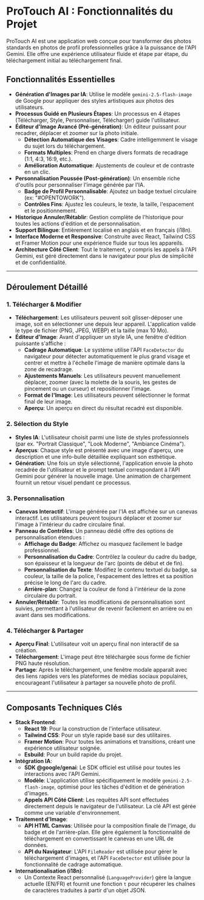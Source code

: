 # ProTouch AI : Fonctionnalités du Projet

ProTouch AI est une application web conçue pour transformer des photos standards en photos de profil professionnelles grâce à la puissance de l'API Gemini. Elle offre une expérience utilisateur fluide et étape par étape, du téléchargement initial au téléchargement final.

## Fonctionnalités Essentielles

-   **Génération d'Images par IA**: Utilise le modèle `gemini-2.5-flash-image` de Google pour appliquer des styles artistiques aux photos des utilisateurs.
-   **Processus Guidé en Plusieurs Étapes**: Un processus en 4 étapes (Télécharger, Style, Personnaliser, Télécharger) guide l'utilisateur.
-   **Éditeur d'Image Avancé (Pré-génération)**: Un éditeur puissant pour recadrer, déplacer et zoomer sur la photo initiale.
    -   **Détection Automatique des Visages**: Cadre intelligemment le visage du sujet lors du téléchargement.
    -   **Formats Multiples**: Prend en charge divers formats de recadrage (1:1, 4:3, 16:9, etc.).
    -   **Amélioration Automatique**: Ajustements de couleur et de contraste en un clic.
-   **Personnalisation Poussée (Post-génération)**: Un ensemble riche d'outils pour personnaliser l'image générée par l'IA.
    -   **Badge de Profil Personnalisable**: Ajoutez un badge textuel circulaire (ex: "#OPENTOWORK").
    -   **Contrôles Fins**: Ajustez les couleurs, le texte, la taille, l'espacement et le positionnement.
-   **Historique Annuler/Rétablir**: Gestion complète de l'historique pour toutes les actions d'édition et de personnalisation.
-   **Support Bilingue**: Entièrement localisé en anglais et en français (i18n).
-   **Interface Moderne et Responsive**: Construite avec React, Tailwind CSS et Framer Motion pour une expérience fluide sur tous les appareils.
-   **Architecture Côté Client**: Tout le traitement, y compris les appels à l'API Gemini, est géré directement dans le navigateur pour plus de simplicité et de confidentialité.

---

## Déroulement Détaillé

### 1. Télécharger & Modifier

-   **Téléchargement**: Les utilisateurs peuvent soit glisser-déposer une image, soit en sélectionner une depuis leur appareil. L'application valide le type de fichier (PNG, JPEG, WEBP) et la taille (max 10 Mo).
-   **Éditeur d'Image**: Avant d'appliquer un style IA, une fenêtre d'édition puissante s'affiche :
    -   **Cadrage Automatique**: Le système utilise l'API `FaceDetector` du navigateur pour détecter automatiquement le plus grand visage et centrer et mettre à l'échelle l'image de manière optimale dans la zone de recadrage.
    -   **Ajustements Manuels**: Les utilisateurs peuvent manuellement déplacer, zoomer (avec la molette de la souris, les gestes de pincement ou un curseur) et repositionner l'image.
    -   **Format de l'Image**: Les utilisateurs peuvent sélectionner le format final de leur image.
    -   **Aperçu**: Un aperçu en direct du résultat recadré est disponible.

### 2. Sélection du Style

-   **Styles IA**: L'utilisateur choisit parmi une liste de styles professionnels (par ex. "Portrait Classique", "Look Moderne", "Ambiance Cinéma").
-   **Aperçus**: Chaque style est présenté avec une image d'aperçu, une description et une info-bulle détaillée expliquant son esthétique.
-   **Génération**: Une fois un style sélectionné, l'application envoie la photo recadrée de l'utilisateur et le prompt textuel correspondant à l'API Gemini pour générer la nouvelle image. Une animation de chargement fournit un retour visuel pendant ce processus.

### 3. Personnalisation

-   **Canevas Interactif**: L'image générée par l'IA est affichée sur un canevas interactif. Les utilisateurs peuvent toujours déplacer et zoomer sur l'image à l'intérieur du cadre circulaire final.
-   **Panneau de Contrôles**: Un panneau dédié offre des options de personnalisation étendues :
    -   **Affichage du Badge**: Affichez ou masquez facilement le badge professionnel.
    -   **Personnalisation du Cadre**: Contrôlez la couleur du cadre du badge, son épaisseur et la longueur de l'arc (points de début et de fin).
    -   **Personnalisation du Texte**: Modifiez le contenu textuel du badge, sa couleur, la taille de la police, l'espacement des lettres et sa position précise le long de l'arc du cadre.
    -   **Arrière-plan**: Changez la couleur de fond à l'intérieur de la zone circulaire du portrait.
-   **Annuler/Rétablir**: Toutes les modifications de personnalisation sont suivies, permettant à l'utilisateur de revenir facilement en arrière ou en avant dans ses modifications.

### 4. Télécharger & Partager

-   **Aperçu Final**: L'utilisateur voit un aperçu final non interactif de sa création.
-   **Téléchargement**: L'image peut être téléchargée sous forme de fichier PNG haute résolution.
-   **Partage**: Après le téléchargement, une fenêtre modale apparaît avec des liens rapides vers les plateformes de médias sociaux populaires, encourageant l'utilisateur à partager sa nouvelle photo de profil.

---

## Composants Techniques Clés

-   **Stack Frontend**:
    -   **React 19**: Pour la construction de l'interface utilisateur.
    -   **Tailwind CSS**: Pour un style rapide basé sur des utilitaires.
    -   **Framer Motion**: Pour toutes les animations et transitions, créant une expérience utilisateur soignée.
    -   **Esbuild**: Pour un build rapide du projet.
-   **Intégration IA**:
    -   **SDK @google/genai**: Le SDK officiel est utilisé pour toutes les interactions avec l'API Gemini.
    -   **Modèle**: L'application utilise spécifiquement le modèle `gemini-2.5-flash-image`, optimisé pour les tâches d'édition et de génération d'images.
    -   **Appels API Côté Client**: Les requêtes API sont effectuées directement depuis le navigateur de l'utilisateur. La clé API est gérée comme une variable d'environnement.
-   **Traitement d'Image**:
    -   **API HTML Canvas**: Utilisée pour la composition finale de l'image, du badge et de l'arrière-plan. Elle gère également la fonctionnalité de téléchargement en convertissant le canevas en une URL de données.
    -   **API du Navigateur**: L'API `FileReader` est utilisée pour gérer le téléchargement d'images, et l'API `FaceDetector` est utilisée pour la fonctionnalité de cadrage automatique.
-   **Internationalisation (i18n)**:
    -   Un Contexte React personnalisé (`LanguageProvider`) gère la langue actuelle (EN/FR) et fournit une fonction `t` pour récupérer les chaînes de caractères traduites à partir d'un objet JSON.
